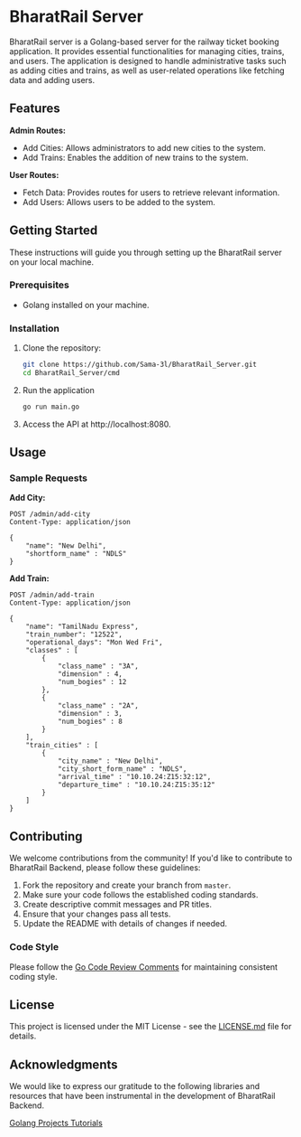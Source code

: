 # BharatRail Server

BharatRail server is a Golang-based server for the railway ticket booking application. It provides essential functionalities for managing cities, trains, and users. The application is designed to handle administrative tasks such as adding cities and trains, as well as user-related operations like fetching data and adding users.

## Features

**Admin Routes:**
  - Add Cities: Allows administrators to add new cities to the system.
  - Add Trains: Enables the addition of new trains to the system.

**User Routes:**
  - Fetch Data: Provides routes for users to retrieve relevant information.
  - Add Users: Allows users to be added to the system.

## Getting Started

These instructions will guide you through setting up the BharatRail server on your local machine.

### Prerequisites

- Golang installed on your machine.

### Installation

1. Clone the repository:
   ```bash
   git clone https://github.com/Sama-3l/BharatRail_Server.git
   cd BharatRail_Server/cmd
2. Run the application
   ```bash
   go run main.go
3. Access the API at http://localhost:8080.

## Usage

### Sample Requests

**Add City:**
    
    POST /admin/add-city
    Content-Type: application/json

    {
        "name": "New Delhi",
        "shortform_name" : "NDLS"
    }

**Add Train:**

    POST /admin/add-train
    Content-Type: application/json

    {
        "name": "TamilNadu Express",
        "train_number": "12522",
        "operational_days": "Mon Wed Fri",
        "classes" : [
            {
                "class_name" : "3A",
                "dimension" : 4,
                "num_bogies" : 12
            },
            {
                "class_name" : "2A",
                "dimension" : 3,
                "num_bogies" : 8
            }
        ],
        "train_cities" : [
            {
                "city_name" : "New Delhi",
                "city_short_form_name" : "NDLS",
                "arrival_time" : "10.10.24:Z15:32:12",
                "departure_time" : "10.10.24:Z15:35:12"
            }
        ]
    }

## Contributing

We welcome contributions from the community! If you'd like to contribute to BharatRail Backend, please follow these guidelines:

1. Fork the repository and create your branch from `master`.
2. Make sure your code follows the established coding standards.
3. Create descriptive commit messages and PR titles.
4. Ensure that your changes pass all tests.
5. Update the README with details of changes if needed.

### Code Style

Please follow the [Go Code Review Comments](https://github.com/golang/go/wiki/CodeReviewComments) for maintaining consistent coding style.

## License

This project is licensed under the MIT License - see the [LICENSE.md](LICENSE.md) file for details.

## Acknowledgments

We would like to express our gratitude to the following libraries and resources that have been instrumental in the development of BharatRail Backend.

[Golang Projects Tutorials](https://www.youtube.com/playlist?list=PL5dTjWUk_cPYztKD7WxVFluHvpBNM28N9)